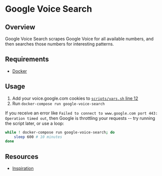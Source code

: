 # Google Voice Search
## Overview
Google Voice Search scrapes Google Voice for all available numbers, and then searches those numbers for interesting patterns.

## Requirements
- [Docker](https://docs.docker.com/get-docker/)

## Usage
1. Add your voice.google.com cookies to [`scripts/vars.sh` line 12](scripts/vars.sh#L12)
2. Run `docker-compose run google-voice-search`

If you receive an error like `Failed to connect to www.google.com port 443: Operation timed out`, then Google is throttling your requests -- try running the script later, or use a loop:
```sh
while ! docker-compose run google-voice-search; do
	sleep 600 # 10 minutes
done
```

## Resources
- [Inspiration](http://privacylog.blogspot.com/2009/08/full-google-hack.html)
